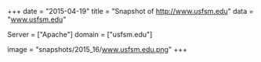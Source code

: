 
+++
date = "2015-04-19"
title = "Snapshot of http://www.usfsm.edu"
data = "www.usfsm.edu"

Server = ["Apache"]
domain = ["usfsm.edu"]

  image = "snapshots/2015_16/www.usfsm.edu.png"
+++
#
